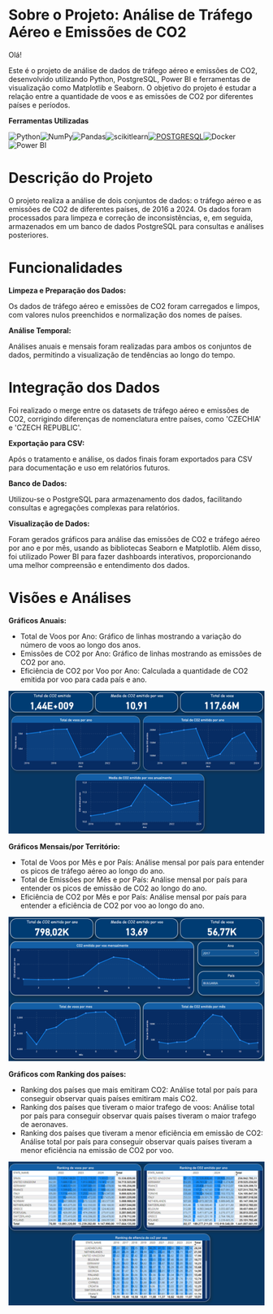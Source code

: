 # Sobre o Projeto: Análise de Tráfego Aéreo e Emissões de CO2

Olá!

Este é o projeto de análise de dados de tráfego aéreo e emissões de CO2, desenvolvido utilizando Python, PostgreSQL, Power BI e ferramentas de visualização como Matplotlib e Seaborn. O objetivo do projeto é estudar a relação entre a quantidade de voos e as emissões de CO2 por diferentes países e períodos.

**Ferramentas Utilizadas**

![Python](https://img.shields.io/badge/Python-00000F?style=for-the-badge&logo=python&logoColor=white)![NumPy](https://img.shields.io/badge/numpy-00000F.svg?style=for-the-badge&logo=numpy&logoColor=white)![Pandas](https://img.shields.io/badge/pandas-00000F.svg?style=for-the-badge&logo=pandas&logoColor=white)![scikitlearn](https://img.shields.io/badge/scikitlearn-00000F.svg?style=for-the-badge&logo=scikitlearn&logoColor=white)[![POSTGRESQL](https://img.shields.io/badge/POSTGRES-00000F?style=for-the-badge&logo=POSTGRESQL&logoColor=white)]()![Docker](https://img.shields.io/badge/docker-00000F.svg?style=for-the-badge&logo=docker&logoColor=white)![Power BI](https://img.shields.io/badge/PowerBi-00000F.svg?style=for-the-badge&logoColor=white)  

# Descrição do Projeto

O projeto realiza a análise de dois conjuntos de dados: o tráfego aéreo e as emissões de CO2 de diferentes países, de 2016 a 2024. Os dados foram processados para limpeza e correção de inconsistências, e, em seguida, armazenados em um banco de dados PostgreSQL para consultas e análises posteriores.

# Funcionalidades

**Limpeza e Preparação dos Dados:**

Os dados de tráfego aéreo e emissões de CO2 foram carregados e limpos, com valores nulos preenchidos e normalização dos nomes de países.

**Análise Temporal:**

Análises anuais e mensais foram realizadas para ambos os conjuntos de dados, permitindo a visualização de tendências ao longo do tempo.

# Integração dos Dados

Foi realizado o merge entre os datasets de tráfego aéreo e emissões de CO2, corrigindo diferenças de nomenclatura entre países, como 'CZECHIA' e 'CZECH REPUBLIC'.

**Exportação para CSV:**

Após o tratamento e análise, os dados finais foram exportados para CSV para documentação e uso em relatórios futuros. 

**Banco de Dados:**

Utilizou-se o PostgreSQL para armazenamento dos dados, facilitando consultas e agregações complexas para relatórios.

**Visualização de Dados:**

Foram gerados gráficos para análise das emissões de CO2 e tráfego aéreo por ano e por mês, usando as bibliotecas Seaborn e Matplotlib. Além disso, foi utilizado Power BI para fazer dashboards interativos, proporcionando uma melhor compreensão e entendimento dos dados.

# Visões e Análises

**Gráficos Anuais:**

- Total de Voos por Ano: Gráfico de linhas mostrando a variação do número de voos ao longo dos anos.
- Emissões de CO2 por Ano: Gráfico de linhas mostrando as emissões de CO2 por ano.
- Eficiência de CO2 por Voo por Ano: Calculada a quantidade de CO2 emitida por voo para cada país e ano.

![Anual](img/anual.png)

**Gráficos Mensais/por Território:**

- Total de Voos por Mês e por País: Análise mensal por país para entender os picos de tráfego aéreo ao longo do ano.
- Total de Emissões por Mês e por País: Análise mensal por país para entender os picos de emissão de CO2 ao longo do ano.
- Eficiência de CO2 por Mês e por País: Análise mensal por país para entender a eficiência de CO2 por voo ao longo do ano.

![Mensal/Territorial](img/mensal_regional.png)

**Gráficos com Ranking dos países:**
- Ranking dos países que mais emitiram CO2: Análise total por país para conseguir observar quais países emitiram mais CO2.
- Ranking dos países que tiveram o maior trafego de voos: Análise total por país para conseguir observar quais países tiveram o maior trafego de aeronaves.
- Ranking dos países que tiveram a menor eficiência em emissão de CO2: Análise total por país para conseguir observar quais países tiveram a menor eficiência na emissão de CO2 por voo.

![Ranking](img/ranking.png)